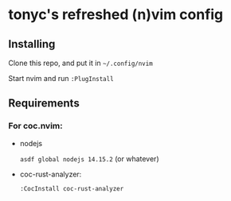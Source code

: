 # tonyc's refreshed (n)vim config

## Installing

Clone this repo, and put it in `~/.config/nvim`

Start nvim and run `:PlugInstall`

## Requirements

### For coc.nvim:

* nodejs

	`asdf global nodejs 14.15.2` (or whatever)

* coc-rust-analyzer:

	`:CocInstall coc-rust-analyzer`
